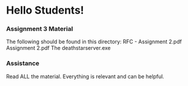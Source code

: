 # Hello Students!

### Assignment 3 Material

The following should be found in this directory:
RFC - Assignment 2.pdf
Assignment 2.pdf
The deathstarserver.exe

### Assistance

Read ALL the material. Everything is relevant and can be helpful.
